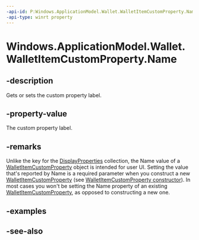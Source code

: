 ```yaml
---
-api-id: P:Windows.ApplicationModel.Wallet.WalletItemCustomProperty.Name
-api-type: winrt property
---
```


<!-- Property syntax
public string Name { get;  set; }
-->

# Windows.ApplicationModel.Wallet.WalletItemCustomProperty.Name

## -description
Gets or sets the custom property label.

## -property-value
The custom property label.

## -remarks
Unlike the key for the [DisplayProperties](walletitem_displayproperties.md) collection, the Name value of a [WalletItemCustomProperty](walletitemcustomproperty.md) object is intended for user UI. Setting the value that's reported by Name is a required parameter when you construct a new [WalletItemCustomProperty](walletitemcustomproperty.md) (see [WalletItemCustomProperty constructor](walletitemcustomproperty_walletitemcustomproperty_1571897524.md)). In most cases you won't be setting the Name property of an existing [WalletItemCustomProperty](walletitemcustomproperty.md), as opposed to constructing a new one.

## -examples

## -see-also
